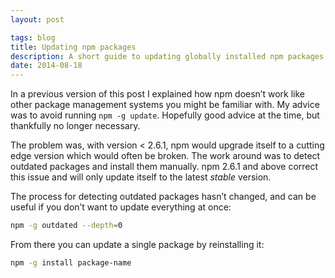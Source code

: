 ```yaml
---
layout: post

tags: blog
title: Updating npm packages
description: A short guide to updating globally installed npm packages.
date: 2014-08-18
---
```


In a previous version of this post I explained how npm doesn’t work like other package management systems you might be familiar with. My advice was to avoid running `npm -g update`. Hopefully good advice at the time, but thankfully no longer necessary.

The problem was, with version < 2.6.1, npm would upgrade itself to a cutting edge version which would often be broken. The work around was to detect outdated packages and install them manually. npm 2.6.1 and above correct this issue and will only update itself to the latest *stable* version.

The process for detecting outdated packages hasn’t changed, and can be useful if you don’t want to update everything at once:

```sh
npm -g outdated --depth=0
```

From there you can update a single package by reinstalling it:

```sh
npm -g install package-name
```


[npm]: https://docs.npmjs.com/getting-started/updating-global-packages
